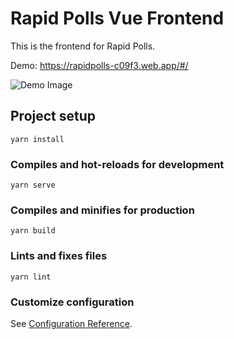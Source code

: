# Rapid Polls Vue Frontend
This is the frontend for Rapid Polls.

Demo: https://rapidpolls-c09f3.web.app/#/

![Demo Image](https://i.imgur.com/BOBYHaJ.png)

## Project setup
```
yarn install
```

### Compiles and hot-reloads for development
```
yarn serve
```

### Compiles and minifies for production
```
yarn build
```

### Lints and fixes files
```
yarn lint
```

### Customize configuration
See [Configuration Reference](https://cli.vuejs.org/config/).
